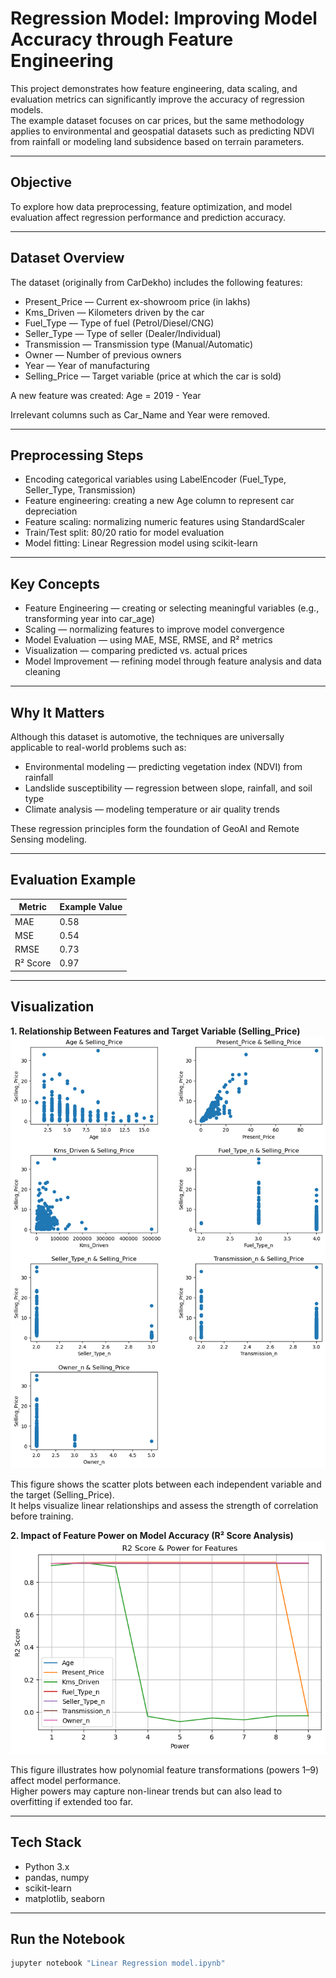 # Regression Model: Improving Model Accuracy through Feature Engineering

This project demonstrates how feature engineering, data scaling, and evaluation metrics can significantly improve the accuracy of regression models.  
The example dataset focuses on car prices, but the same methodology applies to environmental and geospatial datasets such as predicting NDVI from rainfall or modeling land subsidence based on terrain parameters.

---

## Objective
To explore how data preprocessing, feature optimization, and model evaluation affect regression performance and prediction accuracy.

---

## Dataset Overview
The dataset (originally from CarDekho) includes the following features:

- Present_Price — Current ex-showroom price (in lakhs)  
- Kms_Driven — Kilometers driven by the car  
- Fuel_Type — Type of fuel (Petrol/Diesel/CNG)  
- Seller_Type — Type of seller (Dealer/Individual)  
- Transmission — Transmission type (Manual/Automatic)  
- Owner — Number of previous owners  
- Year — Year of manufacturing  
- Selling_Price — Target variable (price at which the car is sold)

A new feature was created:
Age = 2019 - Year  

Irrelevant columns such as Car_Name and Year were removed.

---

## Preprocessing Steps
- Encoding categorical variables using LabelEncoder (Fuel_Type, Seller_Type, Transmission)  
- Feature engineering: creating a new Age column to represent car depreciation  
- Feature scaling: normalizing numeric features using StandardScaler  
- Train/Test split: 80/20 ratio for model evaluation  
- Model fitting: Linear Regression model using scikit-learn

---

## Key Concepts
- Feature Engineering — creating or selecting meaningful variables (e.g., transforming year into car_age)  
- Scaling — normalizing features to improve model convergence  
- Model Evaluation — using MAE, MSE, RMSE, and R² metrics  
- Visualization — comparing predicted vs. actual prices  
- Model Improvement — refining model through feature analysis and data cleaning

---

## Why It Matters
Although this dataset is automotive, the techniques are universally applicable to real-world problems such as:

- Environmental modeling — predicting vegetation index (NDVI) from rainfall  
- Landslide susceptibility — regression between slope, rainfall, and soil type  
- Climate analysis — modeling temperature or air quality trends  

These regression principles form the foundation of GeoAI and Remote Sensing modeling.

---

## Evaluation Example
| Metric | Example Value |
|--------|----------------|
| MAE | 0.58 |
| MSE | 0.54 |
| RMSE | 0.73 |
| R² Score | 0.97 |


---

## Visualization

**1. Relationship Between Features and Target Variable (Selling_Price)**
![Preview](preview.png)

This figure shows the scatter plots between each independent variable and the target (Selling_Price).  
It helps visualize linear relationships and assess the strength of correlation before training.

**2. Impact of Feature Power on Model Accuracy (R² Score Analysis)**
![Preview](preview2.png)

This figure illustrates how polynomial feature transformations (powers 1–9) affect model performance.  
Higher powers may capture non-linear trends but can also lead to overfitting if extended too far.

---

## Tech Stack
- Python 3.x  
- pandas, numpy  
- scikit-learn  
- matplotlib, seaborn

---

## Run the Notebook
```bash
jupyter notebook "Linear Regression model.ipynb"

